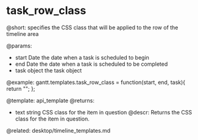 task_row_class
=============

@short:
	specifies the CSS class that will be applied to the row of the timeline area
	
@params:
- start		Date		the date when a task is scheduled to begin  
- end		Date		the date when a task is scheduled to be completed
- task		object	 	the task object

@example:
gantt.templates.task_row_class = function(start, end, task){
	return "";
};

@template:	api_template
@returns:
- text		string		CSS class for the item in question
@descr:
Returns the CSS class for the item in question.

@related:
	desktop/timeline_templates.md
